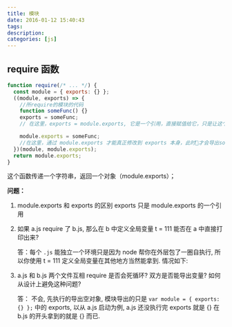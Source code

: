 ```yaml
---
title: 模块
date: 2016-01-12 15:40:43
tags:
description:
categories: [js]
---
```



## require 函数

```javascript
function require(/* ... */) {
  const module = { exports: {} };
  ((module, exports) => {
    //所require的模块的代码
    function someFunc() {}
    exports = someFunc;
    // 在这里，exports = module.exports, 它是一个引用，直接赋值给它，只是让这个变量等于另外一个引用，并不会修改到module对象

    module.exports = someFunc;
    //在这里，通过 module.exports 才能真正修改到 exports 本身，此时才会导出someFunc
  })(module, module.exports);
  return module.exports;
}
```

这个函数传递一个字符串，返回一个对象（module.exports）；


**问题：**
1. module.exports 和 exports 的区别
    exports 只是 module.exports 的一个引用
    
2. 如果 a.js require 了 b.js, 那么在 b 中定义全局变量 t = 111 能否在 a 中直接打印出来?

    答：每个 `.js` 能独立一个环境只是因为 node 帮你在外层包了一圈自执行, 所以你使用 t = 111 定义全局变量在其他地方当然能拿到. 情况如下:

3. a.js 和 b.js 两个文件互相 require 是否会死循环? 双方是否能导出变量? 如何从设计上避免这种问题?

    答： 不会, 先执行的导出空对象, 模块导出的只是 `var module = { exports: {} };` 中的 exports, 以从 a.js 启动为例, a.js 还没执行完 exports 就是 {} 在 b.js 的开头拿到的就是 {} 而已.
